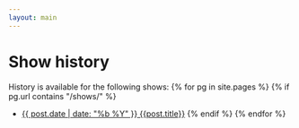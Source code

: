```yaml
---
layout: main
---
```

# Show history

History is available for the following shows:
{% for pg in site.pages %}
{% if pg.url contains "/shows/" %}
* [{{ post.date | date: "%b %Y" }} {{post.title}}]({{post.url}})
{% endif %}
{% endfor %}
